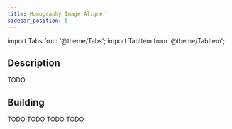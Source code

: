 ```yaml
---
title: Homography Image Aligner
sidebar_position: 6
---
```


import Tabs from '@theme/Tabs';
import TabItem from '@theme/TabItem';

## Description

TODO

## Building

<Tabs groupId="target-os" queryString>

  <TabItem value="win" label="Windows">
    TODO
  </TabItem>

  <TabItem value="macos" label="macOS">
    TODO
  </TabItem>

  <TabItem value="android" label="Android" default>
    TODO
  </TabItem>

  <TabItem value="ios" label="iOS">
    TODO
  </TabItem>

</Tabs>
